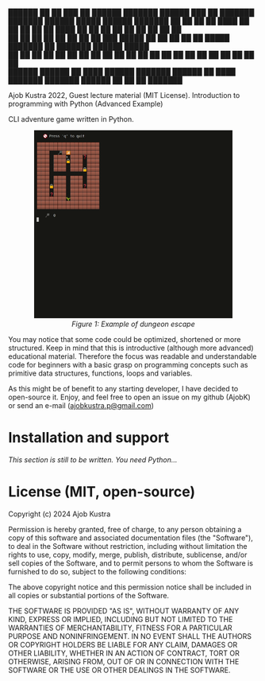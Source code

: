 <p style="color: green;">

██████  ██    ██ ███    ██  ██████  ███████  ██████  ███    ██     ███████ ███████  ██████  █████  ██████  ███████ 
██   ██ ██    ██ ████   ██ ██       ██      ██    ██ ████   ██     ██      ██      ██      ██   ██ ██   ██ ██      
██   ██ ██    ██ ██ ██  ██ ██   ███ █████   ██    ██ ██ ██  ██     █████   ███████ ██      ███████ ██████  █████   
██   ██ ██    ██ ██  ██ ██ ██    ██ ██      ██    ██ ██  ██ ██     ██           ██ ██      ██   ██ ██      ██      
██████   ██████  ██   ████  ██████  ███████  ██████  ██   ████     ███████ ███████  ██████ ██   ██ ██      ███████ 
                                                                                                                   
</p>

Ajob Kustra 2022, Guest lecture material (MIT License).
Introduction to programming with Python (Advanced Example)  

CLI adventure game written in Python.

<figure>
    <p align="center">
        <img src="assets/promotional/dungeon_escape.gif" width="400px" alt="example video"/>
        <br>
        <em>Figure 1: Example of dungeon escape</em>
    </p>
</figure>

You may notice that some code could be optimized, shortened or more structured.
Keep in mind that this is introductive (although more advanced) educational material.
Therefore the focus was readable and understandable code for beginners with a basic grasp
on programming concepts such as primitive data structures, functions, loops and variables.

As this might be of benefit to any starting developer, I have decided to open-source it.
Enjoy, and feel free to open an issue on my github (AjobK) or send an e-mail (ajobkustra.p@gmail.com)

# Installation and support

*This section is still to be written. You need Python...*

# License (MIT, open-source)

Copyright (c) 2024 Ajob Kustra

Permission is hereby granted, free of charge, to any person obtaining a copy
of this software and associated documentation files (the "Software"), to deal
in the Software without restriction, including without limitation the rights
to use, copy, modify, merge, publish, distribute, sublicense, and/or sell
copies of the Software, and to permit persons to whom the Software is
furnished to do so, subject to the following conditions:

The above copyright notice and this permission notice shall be included in all
copies or substantial portions of the Software.

THE SOFTWARE IS PROVIDED "AS IS", WITHOUT WARRANTY OF ANY KIND, EXPRESS OR
IMPLIED, INCLUDING BUT NOT LIMITED TO THE WARRANTIES OF MERCHANTABILITY,
FITNESS FOR A PARTICULAR PURPOSE AND NONINFRINGEMENT. IN NO EVENT SHALL THE
AUTHORS OR COPYRIGHT HOLDERS BE LIABLE FOR ANY CLAIM, DAMAGES OR OTHER
LIABILITY, WHETHER IN AN ACTION OF CONTRACT, TORT OR OTHERWISE, ARISING FROM,
OUT OF OR IN CONNECTION WITH THE SOFTWARE OR THE USE OR OTHER DEALINGS IN THE
SOFTWARE.